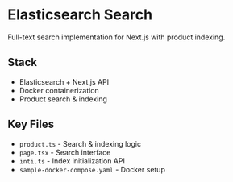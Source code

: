 # Elasticsearch Search

Full-text search implementation for Next.js with product indexing.

## Stack
- Elasticsearch + Next.js API
- Docker containerization
- Product search & indexing

## Key Files
- `product.ts` - Search & indexing logic
- `page.tsx` - Search interface
- `inti.ts` - Index initialization API
- `sample-docker-compose.yaml` - Docker setup